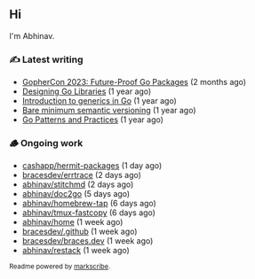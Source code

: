 ## Hi

I'm Abhinav.

### ✍️ Latest writing


- [GopherCon 2023: Future-Proof Go Packages](https://abhinavg.net/2023/09/27/future-proof-packages/) (2 months ago)
- [Designing Go Libraries](https://abhinavg.net/2022/12/06/designing-go-libraries/) (1 year ago)
- [Introduction to generics in Go](https://abhinavg.net/2022/11/23/generics-intro/) (1 year ago)
- [Bare minimum semantic versioning](https://abhinavg.net/2022/11/07/semver/) (1 year ago)
- [Go Patterns and Practices](https://abhinavg.net/2022/09/19/go-patterns-and-practices-talk/) (1 year ago)

### 🪵 Ongoing work


- [cashapp/hermit-packages](https://github.com/cashapp/hermit-packages) (1 day ago)
- [bracesdev/errtrace](https://github.com/bracesdev/errtrace) (2 days ago)
- [abhinav/stitchmd](https://github.com/abhinav/stitchmd) (2 days ago)
- [abhinav/doc2go](https://github.com/abhinav/doc2go) (5 days ago)
- [abhinav/homebrew-tap](https://github.com/abhinav/homebrew-tap) (6 days ago)
- [abhinav/tmux-fastcopy](https://github.com/abhinav/tmux-fastcopy) (6 days ago)
- [abhinav/home](https://github.com/abhinav/home) (1 week ago)
- [bracesdev/.github](https://github.com/bracesdev/.github) (1 week ago)
- [bracesdev/braces.dev](https://github.com/bracesdev/braces.dev) (1 week ago)
- [abhinav/restack](https://github.com/abhinav/restack) (1 week ago)

<sub>Readme powered by [markscribe](https://github.com/muesli/markscribe).</sub>
